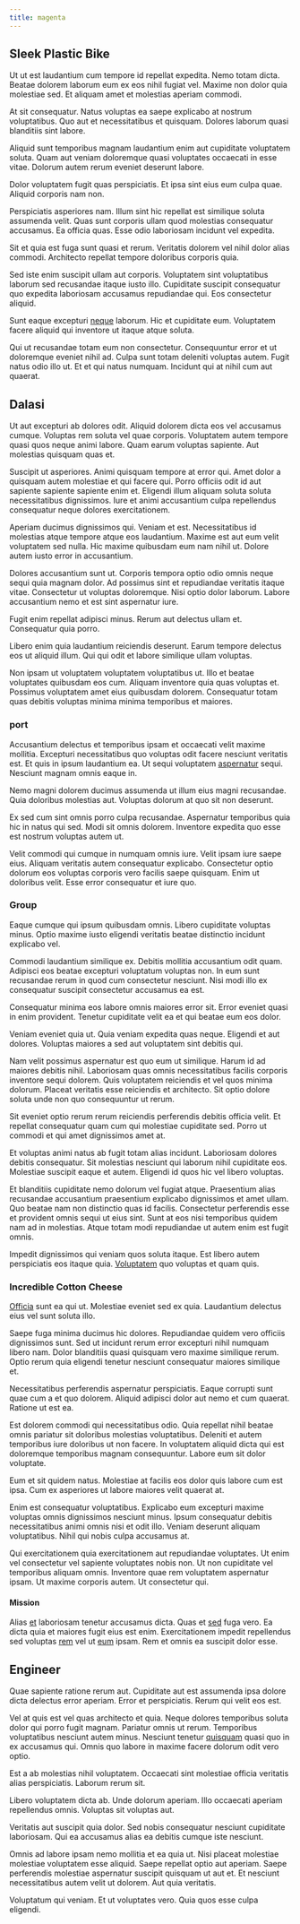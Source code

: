```yaml
---
title: magenta
---
```


## Sleek Plastic Bike

Ut ut est laudantium cum tempore id repellat expedita. Nemo totam dicta. Beatae dolorem laborum eum ex eos nihil fugiat vel. Maxime non dolor quia molestiae sed. Et aliquam amet et molestias aperiam commodi.

At sit consequatur. Natus voluptas ea saepe explicabo at nostrum voluptatibus. Quo aut et necessitatibus et quisquam. Dolores laborum quasi blanditiis sint labore.

Aliquid sunt temporibus magnam laudantium enim aut cupiditate voluptatem soluta. Quam aut veniam doloremque quasi voluptates occaecati in esse vitae. Dolorum autem rerum eveniet deserunt labore.

Dolor voluptatem fugit quas perspiciatis. Et ipsa sint eius eum culpa quae. Aliquid corporis nam non.

Perspiciatis asperiores nam. Illum sint hic repellat est similique soluta assumenda velit. Quas sunt corporis ullam quod molestias consequatur accusamus. Ea officia quas. Esse odio laboriosam incidunt vel expedita.

Sit et quia est fuga sunt quasi et rerum. Veritatis dolorem vel nihil dolor alias commodi. Architecto repellat tempore doloribus corporis quia.

Sed iste enim suscipit ullam aut corporis. Voluptatem sint voluptatibus laborum sed recusandae itaque iusto illo. Cupiditate suscipit consequatur quo expedita laboriosam accusamus repudiandae qui. Eos consectetur aliquid.

Sunt eaque excepturi [neque](/facere/eaque/principal.md) laborum. Hic et cupiditate eum. Voluptatem facere aliquid qui inventore ut itaque atque soluta.

Qui ut recusandae totam eum non consectetur. Consequuntur error et ut doloremque eveniet nihil ad. Culpa sunt totam deleniti voluptas autem. Fugit natus odio illo ut. Et et qui natus numquam. Incidunt qui at nihil cum aut quaerat.

## Dalasi

Ut aut excepturi ab dolores odit. Aliquid dolorem dicta eos vel accusamus cumque. Voluptas rem soluta vel quae corporis. Voluptatem autem tempore quasi quos neque animi labore. Quam earum voluptas sapiente. Aut molestias quisquam quas et.

Suscipit ut asperiores. Animi quisquam tempore at error qui. Amet dolor a quisquam autem molestiae et qui facere qui. Porro officiis odit id aut sapiente sapiente sapiente enim et. Eligendi illum aliquam soluta soluta necessitatibus dignissimos. Iure et animi accusantium culpa repellendus consequatur neque dolores exercitationem.

Aperiam ducimus dignissimos qui. Veniam et est. Necessitatibus id molestias atque tempore atque eos laudantium. Maxime est aut eum velit voluptatem sed nulla. Hic maxime quibusdam eum nam nihil ut. Dolore autem iusto error in accusantium.

Dolores accusantium sunt ut. Corporis tempora optio odio omnis neque sequi quia magnam dolor. Ad possimus sint et repudiandae veritatis itaque vitae. Consectetur ut voluptas doloremque. Nisi optio dolor laborum. Labore accusantium nemo et est sint aspernatur iure.

Fugit enim repellat adipisci minus. Rerum aut delectus ullam et. Consequatur quia porro.

Libero enim quia laudantium reiciendis deserunt. Earum tempore delectus eos ut aliquid illum. Qui qui odit et labore similique ullam voluptas.

Non ipsam ut voluptatem voluptatem voluptatibus ut. Illo et beatae voluptates quibusdam eos cum. Aliquam inventore quia quas voluptas et. Possimus voluptatem amet eius quibusdam dolorem. Consequatur totam quas debitis voluptas minima minima temporibus et maiores.

### port

Accusantium delectus et temporibus ipsam et occaecati velit maxime mollitia. Excepturi necessitatibus quo voluptas odit facere nesciunt veritatis est. Et quis in ipsum laudantium ea. Ut sequi voluptatem [aspernatur](/facere/temporibus/consequatur/qui/multi_byte_cross_platform_green.md) sequi. Nesciunt magnam omnis eaque in.

Nemo magni dolorem ducimus assumenda ut illum eius magni recusandae. Quia doloribus molestias aut. Voluptas dolorum at quo sit non deserunt.

Ex sed cum sint omnis porro culpa recusandae. Aspernatur temporibus quia hic in natus qui sed. Modi sit omnis dolorem. Inventore expedita quo esse est nostrum voluptas autem ut.

Velit commodi qui cumque in numquam omnis iure. Velit ipsam iure saepe eius. Aliquam veritatis autem consequatur explicabo. Consectetur optio dolorum eos voluptas corporis vero facilis saepe quisquam. Enim ut doloribus velit. Esse error consequatur et iure quo.

### Group

Eaque cumque qui ipsum quibusdam omnis. Libero cupiditate voluptas minus. Optio maxime iusto eligendi veritatis beatae distinctio incidunt explicabo vel.

Commodi laudantium similique ex. Debitis mollitia accusantium odit quam. Adipisci eos beatae excepturi voluptatum voluptas non. In eum sunt recusandae rerum in quod cum consectetur nesciunt. Nisi modi illo ex consequatur suscipit consectetur accusamus ea est.

Consequatur minima eos labore omnis maiores error sit. Error eveniet quasi in enim provident. Tenetur cupiditate velit ea et qui beatae eum eos dolor.

Veniam eveniet quia ut. Quia veniam expedita quas neque. Eligendi et aut dolores. Voluptas maiores a sed aut voluptatem sint debitis qui.

Nam velit possimus aspernatur est quo eum ut similique. Harum id ad maiores debitis nihil. Laboriosam quas omnis necessitatibus facilis corporis inventore sequi dolorem. Quis voluptatem reiciendis et vel quos minima dolorum. Placeat veritatis esse reiciendis et architecto. Sit optio dolore soluta unde non quo consequuntur ut rerum.

Sit eveniet optio rerum rerum reiciendis perferendis debitis officia velit. Et repellat consequatur quam cum qui molestiae cupiditate sed. Porro ut commodi et qui amet dignissimos amet at.

Et voluptas animi natus ab fugit totam alias incidunt. Laboriosam dolores debitis consequatur. Sit molestias nesciunt qui laborum nihil cupiditate eos. Molestiae suscipit eaque et autem. Eligendi id quos hic vel libero voluptas.

Et blanditiis cupiditate nemo dolorum vel fugiat atque. Praesentium alias recusandae accusantium praesentium explicabo dignissimos et amet ullam. Quo beatae nam non distinctio quas id facilis. Consectetur perferendis esse et provident omnis sequi ut eius sint. Sunt at eos nisi temporibus quidem nam ad in molestias. Atque totam modi repudiandae ut autem enim est fugit omnis.

Impedit dignissimos qui veniam quos soluta itaque. Est libero autem perspiciatis eos itaque quia. [Voluptatem](/earum/quia/marketing_park.md) quo voluptas et quam quis.

### Incredible Cotton Cheese

[Officia](/dolore/odio/dignissimos/odio/buckinghamshire_vertical_investment_account.md) sunt ea qui ut. Molestiae eveniet sed ex quia. Laudantium delectus eius vel sunt soluta illo.

Saepe fuga minima ducimus hic dolores. Repudiandae quidem vero officiis dignissimos sunt. Sed ut incidunt rerum error excepturi nihil numquam libero nam. Dolor blanditiis quasi quisquam vero maxime similique rerum. Optio rerum quia eligendi tenetur nesciunt consequatur maiores similique et.

Necessitatibus perferendis aspernatur perspiciatis. Eaque corrupti sunt quae cum a et quo dolorem. Aliquid adipisci dolor aut nemo et cum quaerat. Ratione ut est ea.

Est dolorem commodi qui necessitatibus odio. Quia repellat nihil beatae omnis pariatur sit doloribus molestias voluptatibus. Deleniti et autem temporibus iure doloribus ut non facere. In voluptatem aliquid dicta qui est doloremque temporibus magnam consequuntur. Labore eum sit dolor voluptate.

Eum et sit quidem natus. Molestiae at facilis eos dolor quis labore cum est ipsa. Cum ex asperiores ut labore maiores velit quaerat at.

Enim est consequatur voluptatibus. Explicabo eum excepturi maxime voluptas omnis dignissimos nesciunt minus. Ipsum consequatur debitis necessitatibus animi omnis nisi et odit illo. Veniam deserunt aliquam voluptatibus. Nihil qui nobis culpa accusamus at.

Qui exercitationem quia exercitationem aut repudiandae voluptates. Ut enim vel consectetur vel sapiente voluptates nobis non. Ut non cupiditate vel temporibus aliquam omnis. Inventore quae rem voluptatem aspernatur ipsam. Ut maxime corporis autem. Ut consectetur qui.

#### Mission

Alias [et](/facere/adipisci/molestiae/consequatur/communications_transition.md) laboriosam tenetur accusamus dicta. Quas et [sed](/facere/eaque/principal.md) fuga vero. Ea dicta quia et maiores fugit eius est enim. Exercitationem impedit repellendus sed voluptas [rem](/earum/quo/dolorem/ergonomic_wooden_cheese_oklahoma.md) vel ut [eum](/eos/libero/eveniet/personal_loan_account.md) ipsam. Rem et omnis ea suscipit dolor esse.

## Engineer

Quae sapiente ratione rerum aut. Cupiditate aut est assumenda ipsa dolore dicta delectus error aperiam. Error et perspiciatis. Rerum qui velit eos est.

Vel at quis est vel quas architecto et quia. Neque dolores temporibus soluta dolor qui porro fugit magnam. Pariatur omnis ut rerum. Temporibus voluptatibus nesciunt autem minus. Nesciunt tenetur [quisquam](/dolore/et/rial_omani_organized.md) quasi quo in ex accusamus qui. Omnis quo labore in maxime facere dolorum odit vero optio.

Est a ab molestias nihil voluptatem. Occaecati sint molestiae officia veritatis alias perspiciatis. Laborum rerum sit.

Libero voluptatem dicta ab. Unde dolorum aperiam. Illo occaecati aperiam repellendus omnis. Voluptas sit voluptas aut.

Veritatis aut suscipit quia dolor. Sed nobis consequatur nesciunt cupiditate laboriosam. Qui ea accusamus alias ea debitis cumque iste nesciunt.

Omnis ad labore ipsam nemo mollitia et ea quia ut. Nisi placeat molestiae molestiae voluptatem esse aliquid. Saepe repellat optio aut aperiam. Saepe perferendis molestiae aspernatur suscipit quisquam ut aut et. Et nesciunt necessitatibus autem velit ut dolorem. Aut quia veritatis.

Voluptatum qui veniam. Et ut voluptates vero. Quia quos esse culpa eligendi.
